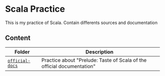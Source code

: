 # Scala Practice
This is my practice of Scala. Contain differents sources and documentation
## Content
| Folder | Description |
|--------|-------------|
| [`official-docs`](https://github.com/vargas88hugo/scala/tree/master/official-docs) | Practice about "Prelude: Taste of Scala of the official documentation" |
